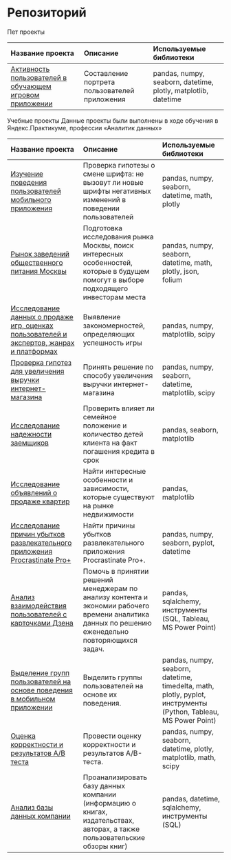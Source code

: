 # Репозиторий

Пет проекты

| Название проекта      | Описание                                            | Используемые библиотеки |
| :-------------------- | :-------------------------------------------------- | :--------------------   |
| [Активность пользователей в обучающем игровом приложении](https://github.com/catyacapustina/my_projects/tree/main/user_activity_test) | Составление портрета пользователей приложения | pandas, numpy, seaborn, datetime, plotly, matplotlib, datetime |  


Учебные проекты
Данные проекты были выполнены в ходе обучения в Яндекс.Практикуме, профессии «Аналитик данных»  

| Название проекта      | Описание                                            | Используемые библиотеки |
| :-------------------- | :-------------------------------------------------- | :--------------------   |
| [Изучение поведения пользователей мобильного приложения](https://github.com/catyacapustina/my_projects/tree/main/behavior_of_mobile_app_users) | Проверка гипотезы о смене шрифта: не вызовут ли новые шрифты негативных изменений в поведении пользователей |  pandas, numpy, seaborn, datetime, math, plotly |
| [Рынок заведений общественного питания Москвы](https://github.com/catyacapustina/my_projects/tree/main/cafes_in_Moscow) | Подготовка исследования рынка Москвы, поиск интересных особенностей, которые в будущем помогут в выборе подходящего инвесторам места | pandas, numpy, seaborn, datetime, math, plotly, json, folium |
| [Исследование данных о продаже игр, оценках пользователей и экспертов, жанрах и платформах](https://github.com/catyacapustina/my_projects/tree/main/game_platforms) | Выявление закономерностей, определяющих успешность игры | pandas, numpy, matplotlib, scipy | 
| [Проверка гипотез для увеличения выручки интернет-магазина](https://github.com/catyacapustina/my_projects/tree/main/hypotheses_for_increasing_revenue) | Принять решение по способу увеличения выручки интернет-магазина | pandas, numpy, seaborn, datetime, matplotlib, scipy | 
| [Исследование надежности заемщиков](https://github.com/catyacapustina/my_projects/tree/main/reliability_of_borrowers) | Проверить влияет ли семейное положение и количество детей клиента на факт погашения кредита в срок | pandas, seaborn, matplotlib |  
| [Исследование объявлений о продаже квартир](https://github.com/catyacapustina/my_projects/tree/main/sale_of_apartments) | Найти интересные особенности и зависимости, которые существуют на рынке недвижимости | pandas, matplotlib | 
| [Исследование причин убытков развлекательного приложения Procrastinate Pro+](https://github.com/catyacapustina/my_projects/tree/main/causes_of_application_losses) | Найти причины убытков развлекательного приложения Procrastinate Pro+. | pandas, numpy, seaborn, pyplot, datetime |   
| [Анализ взаимодействия пользователей с карточками Дзена](https://github.com/catyacapustina/my_projects/tree/main/zen_cards_tableau) | Помочь в принятии решений менеджерам по анализу контента и экономии рабочего времени аналитика данных по решению еженедельно повторяющихся задач. | pandas, sqlalchemy, инструменты (SQL, Tableau, MS Power Point) |   
| [Выделение групп пользователей на основе поведения в мобильном приложении](https://github.com/catyacapustina/my_projects/tree/main/groups_behavior_of_mobile_app_users) | Выделить группы пользователей на основе их поведения. | pandas, numpy, seaborn, datetime, timedelta, math, plotly, pyplot, инструменты (Python, Tableau, MS Power Point) | 
| [Оценка корректности и результатов А/В теста](https://github.com/catyacapustina/my_projects/tree/main/results_of_AB_test) | Провести оценку корректности и результатов A/B-теста. | pandas, numpy, seaborn, datetime, plotly, matplotlib, math, scipy | 
| [Анализ базы данных компании](https://github.com/catyacapustina/my_projects/tree/main/sql_tasks) | Проанализировать базу данных компании (информацию о книгах, издательствах, авторах, а также пользовательские обзоры книг) | pandas, datetime, sqlalchemy, инструменты (SQL) |

